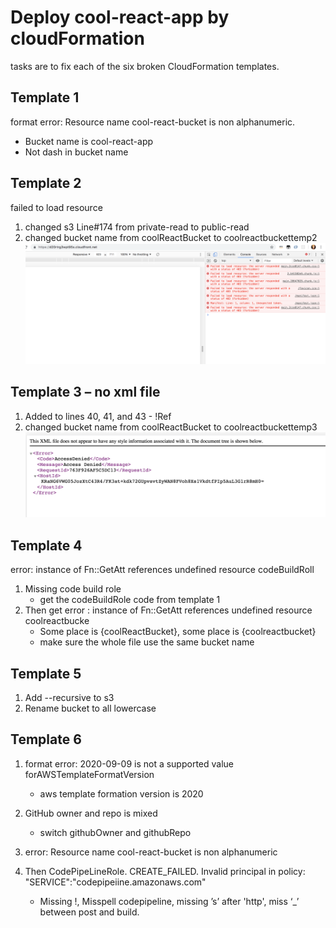 # Deploy cool-react-app by cloudFormation
tasks are to fix each of the six broken CloudFormation templates.
## Template 1
format error: Resource name cool-react-bucket is non alphanumeric.
- Bucket name is cool-react-app
- Not dash in bucket name

## Template 2 
failed to load resource
1.    changed s3 Line#174 from private-read to public-read
2.    changed bucket name from coolReactBucket to coolreactbuckettemp2
![](./Template/temp2.png)

## Template 3 – no xml file
1.    Added to lines 40, 41, and 43 - !Ref
2.    changed bucket name from coolReactBucket to coolreactbuckettemp3
![](./Template/template3.png)

## Template 4 
error: instance of Fn::GetAtt references undefined resource codeBuildRoll
1. Missing code build role
    - get the codeBuildRole code from template 1
2. Then get error : instance of Fn::GetAtt references undefined resource coolreactbucke
    - Some place is {coolReactBucket}, some place is  {coolreactbucket}
    - make sure the whole file use the same bucket name
  
## Template 5
1. Add --recursive to s3
2. Rename bucket to all lowercase
 
## Template 6
1. format error: 2020-09-09 is not a supported value forAWSTemplateFormatVersion
    - aws template formation version is 2020

2. GitHub owner and repo is mixed 
    - switch githubOwner and githubRepo
    
3. error: Resource name cool-react-bucket is non alphanumeric
4. Then CodePipeLineRole. CREATE_FAILED.       Invalid principal in policy: "SERVICE":"codepipeiine.amazonaws.com" 
    - Missing !, Misspell codepipeline,  missing ’s’ after 'http',  miss ‘_’ between post and build.
